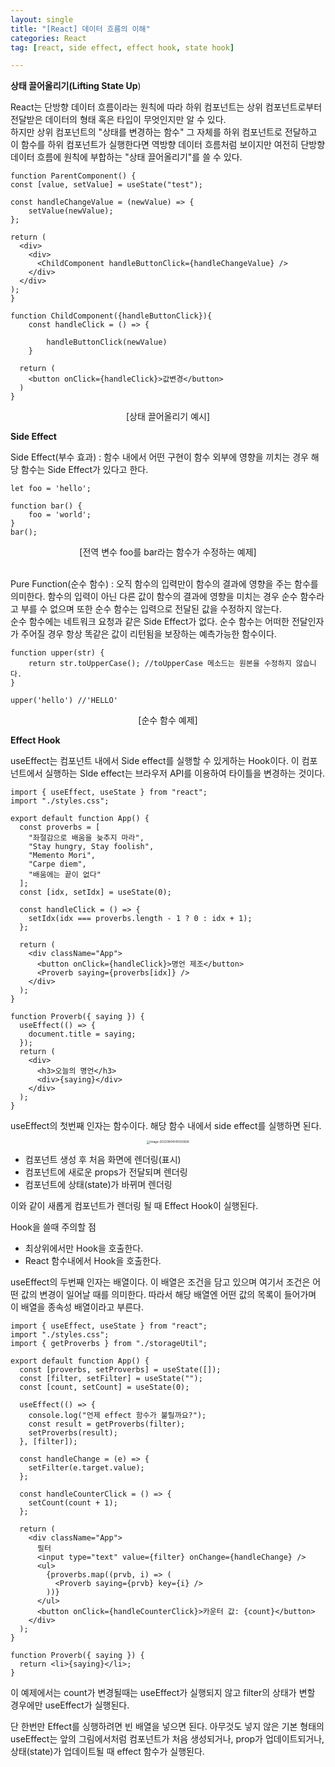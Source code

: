 ```yaml
---
layout: single
title: "[React] 데이터 흐름의 이해"
categories: React
tag: [react, side effect, effect hook, state hook]

---
```


**상태 끌어올리기(Lifting State Up**)

React는 단방향 데이터 흐름이라는 원칙에 따라 하위 컴포넌트는 상위 컴포넌트로부터 전달받은 데이터의 형태 혹은 타입이 무엇인지만 알 수 있다.  
하지만 상위 컴포넌트의 "상태를 변경하는 함수" 그 자체를 하위 컴포넌트로 전달하고 이 함수를 하위 컴포넌트가 실행한다면 역방향 데이터 흐름처럼 보이지만 여전히 단방향 데이터 흐름에 원칙에 부합하는 "상태 끌어올리기"를 쓸 수 있다.

```react
function ParentComponent() {
const [value, setValue] = useState("test");

const handleChangeValue = (newValue) => {
	setValue(newValue);
};
  
return (
  <div>
    <div>
      <ChildComponent handleButtonClick={handleChangeValue} />
    </div>
  </div>
);
}
```

```react
function ChildComponent({handleButtonClick}){
	const handleClick = () => {
	
		handleButtonClick(newValue)
	}
  
  return (
  	<button onClick={handleClick}>값변경</button>
  )
}
```

<center>[상태 끌어올리기 예시]</center>



**Side Effect**

Side Effect(부수 효과) : 함수 내에서 어떤 구현이 함수 외부에 영향을 끼치는 경우 해당 함수는 Side Effect가 있다고 한다.

```react
let foo = 'hello';

function bar() {
	foo = 'world';
}
bar();
```

<center>[전역 변수 foo를 bar라는 함수가 수정하는 예제]</center><br>



Pure Function(순수 함수) : 오직 함수의 입력만이 함수의 결과에 영향을 주는 함수를 의미한다. 함수의 입력이 아닌 다른 값이 함수의 결과에 영향을 미치는 경우 순수 함수라고 부를 수 없으며 또한 순수 함수는 입력으로 전달된 값을 수정하지 않는다.  
순수 함수에는 네트워크 요청과 같은 Side Effect가 없다. 순수 함수는 어떠한 전달인자가 주어질 경우 항상 똑같은 값이 리턴됨을 보장하는 예측가능한 함수이다.

```react
function upper(str) {
	return str.toUpperCase(); //toUpperCase 메소드는 원본을 수정하지 않습니다.
}

upper('hello') //'HELLO'
```

<center>[순수 함수 예제]</center>



**Effect Hook**

useEffect는 컴포넌트 내에서 Side effect를 실행할 수 있게하는 Hook이다. 이 컴포넌트에서 실행하는 SIde effect는 브라우저 API를 이용하여 타이틀을 변경하는 것이다.

```react
import { useEffect, useState } from "react";
import "./styles.css";

export default function App() {
  const proverbs = [
    "좌절감으로 배움을 늦추지 마라",
    "Stay hungry, Stay foolish",
    "Memento Mori",
    "Carpe diem",
    "배움에는 끝이 없다"
  ];
  const [idx, setIdx] = useState(0);

  const handleClick = () => {
    setIdx(idx === proverbs.length - 1 ? 0 : idx + 1);
  };

  return (
    <div className="App">
      <button onClick={handleClick}>명언 제조</button>
      <Proverb saying={proverbs[idx]} />
    </div>
  );
}

function Proverb({ saying }) {
  useEffect(() => {
    document.title = saying;
  });
  return (
    <div>
      <h3>오늘의 명언</h3>
      <div>{saying}</div>
    </div>
  );
}

```

useEffect의 첫번째 인자는 함수이다. 해당 함수 내에서 side effect를 실행하면 된다.

<center>

<img src="../../images/2022-08-03-react_4th/image-20220804145550826.png" alt="image-20220804145550826" style="zoom:33%;" />

</center>

- 컴포넌트 생성 후 처음 화면에 렌더링(표시)
- 컴포넌트에 새로운 props가 전달되며 렌더링
- 컴포넌트에 상태(state)가 바뀌며 렌더링

이와 같이 새롭게 컴포넌트가 렌더링 될 때 Effect Hook이 실행된다.

Hook을 쓸때 주의할 점

- 최상위에서만 Hook을 호출한다.
- React 함수내에서 Hook을 호출한다.



useEffect의 두번째 인자는 배열이다. 이 배열은 조건을 담고 있으며 여기서 조건은 어떤 값의 변경이 일어날 때를 의미한다. 따라서 해당 배열엔 어떤 값의 목록이 들어가며 이 배열을 종속성 배열이라고 부른다.

```react
import { useEffect, useState } from "react";
import "./styles.css";
import { getProverbs } from "./storageUtil";

export default function App() {
  const [proverbs, setProverbs] = useState([]);
  const [filter, setFilter] = useState("");
  const [count, setCount] = useState(0);

  useEffect(() => {
    console.log("언제 effect 함수가 불릴까요?");
    const result = getProverbs(filter);
    setProverbs(result);
  }, [filter]);

  const handleChange = (e) => {
    setFilter(e.target.value);
  };

  const handleCounterClick = () => {
    setCount(count + 1);
  };

  return (
    <div className="App">
      필터
      <input type="text" value={filter} onChange={handleChange} />
      <ul>
        {proverbs.map((prvb, i) => (
          <Proverb saying={prvb} key={i} />
        ))}
      </ul>
      <button onClick={handleCounterClick}>카운터 값: {count}</button>
    </div>
  );
}

function Proverb({ saying }) {
  return <li>{saying}</li>;
}

```

이 예제에서는 count가 변경될때는 useEffect가 실행되지 않고 filter의 상태가 변할 경우에만 useEffect가 실행된다.

단 한번만 Effect를 싱행하려면 빈 배열을 넣으면 된다. 아무것도 넣지 않은 기본 형태의 useEffect는 앞의 그림에서처럼 컴포넌트가 처음 생성되거나, prop가 업데이트되거나, 상태(state)가 업데이트될 때 effect 함수가 실행된다.
